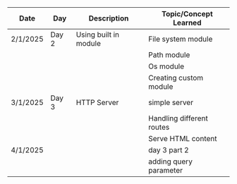 | Date     | Day   | Description           | Topic/Concept Learned     |
| -------- | ----- | --------------------- | ------------------------- |
| 2/1/2025 | Day 2 | Using built in module | File system module        |
|          |       |                       | Path module               |
|          |       |                       | Os module                 |
|          |       |                       | Creating custom module    |
| 3/1/2025 | Day 3 | HTTP Server           | simple server             |
|          |       |                       | Handling different routes |
|          |       |                       | Serve HTML content        |
| 4/1/2025 |       |                       | day 3 part 2              |
|          |       |                       | adding query parameter    |

